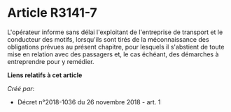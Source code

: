 # Article R3141-7

L'opérateur informe sans délai l'exploitant de l'entreprise de transport et le conducteur des motifs, lorsqu'ils sont tirés
de la méconnaissance des obligations prévues au présent chapitre, pour lesquels il s'abstient de toute mise en relation avec
des passagers et, le cas échéant, des démarches à entreprendre pour y remédier.

**Liens relatifs à cet article**

_Créé par_:

  - Décret n°2018-1036 du 26 novembre 2018 - art. 1
